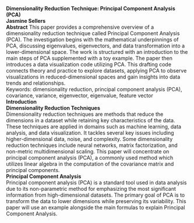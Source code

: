 **Dimensionality Reduction Technique: Principal Component Analysis (PCA)** <br>
**Jasmine Sellers**<br>
**Abstract**
This paper provides a comprehensive overview of a dimensionality reduction technique called Principal Component Analysis (PCA). The investigation begins with the mathematical underpinnings of PCA, discussing eigenvalues, eigenvectors, and data transformation into a lower-dimensional space. The work is structured with an introduction to the main steps of PCA supplemented with a toy example.
The paper then introduces a data visualization code utilizing PCA. This drafting code connects theory and practice to explore datasets, applying PCA to observe visualizations in reduced-dimensional spaces and gain insights into data trends and relationships.<br>
Keywords: dimensionality reduction, principal component analysis (PCA), covariance, variance, eigenvector, eigenvalue, feature vector<br>
**Introduction** <br>
**Dimensionality Reduction Techniques** <br>
Dimensionality reduction techniques are methods that reduce the dimensions in a dataset while retaining key characteristics of the data. These techniques are applied in domains such as machine learning, data analysis, and data visualization. It tackles several key issues including higher-dimensional data, noise, and complexity. 
Some dimensionality reduction techniques include neural networks, matrix factorization, and non-metric multidimensional scaling. This paper will concentrate on principal component analysis (PCA), a commonly used method which utilizes linear algebra in the computation of the covariance matrix and principal components. <br>
**Principal Component Analysis**<br>
Principal component analysis (PCA) is a standard tool used in data analysis due to its non-parametric method for emphasizing the most significant information from high-dimensional datasets. The primary goal of PCA is to transform the data to lower dimensions while preserving its variability. This paper will use an example alongside the main formulas to explain Principal Component Analysis.<br>
